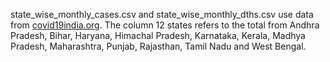 state_wise_monthly_cases.csv and state_wise_monthly_dths.csv use data from [covid19india.org](https://www.covid19india.org/). The column 12 states refers to the total from Andhra Pradesh, Bihar, Haryana, Himachal Pradesh, Karnataka, Kerala, Madhya Pradesh, Maharashtra, Punjab, Rajasthan, Tamil Nadu and West Bengal.

